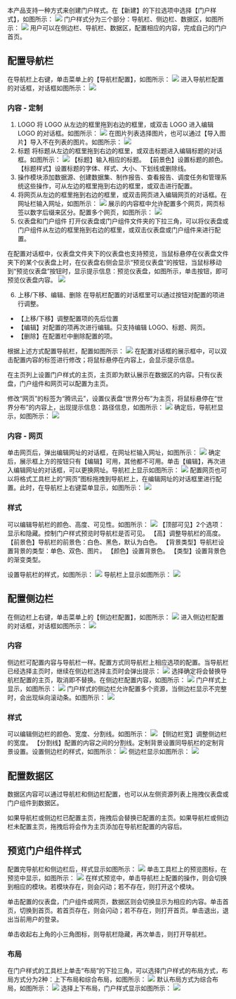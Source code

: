 本产品支持一种方式来创建门户样式。在【新建】的下拉选项中选择【门户样式】，如图所示：
![](https://main.qcloudimg.com/raw/9c3d20df9cb6a4e836c8ffcb6923a807.png)
门户样式分为三个部分：导航栏、侧边栏、数据区，如图所示：
![](https://main.qcloudimg.com/raw/f3c2aa6002ca56896c9cc7295813212d.png)
用户可以在侧边栏、导航栏、数据区，配置相应的内容，完成自己的门户首页。

## 配置导航栏
在导航栏上右键，单击菜单上的【导航栏配置】，如图所示：
![](https://main.qcloudimg.com/raw/73b3b93432366ad41735d69b7d4be8c1.png)
进入导航栏配置的对话框，对话框如图所示：
![](https://main.qcloudimg.com/raw/e4afa5b614db2f3eb90632b9ed156ac9.png)

### 内容 - 定制
1. LOGO
将 LOGO 从左边的框里拖到右边的框里，或双击 LOGO 进入编辑 LOGO 的对话框。如图所示：
![](https://main.qcloudimg.com/raw/714e05eb02feaf254e695cf47fa165bd.png)
在图片列表选择图片，也可以通过【导入图片】导入不在列表的图片。如图所示：
![](https://main.qcloudimg.com/raw/35e8b6d41850d680104a40e7fc230ac4.png)
2. 标题
将标题从左边的框里拖到右边的框里，或双击标题进入编辑标题的对话框。如图所示：
![](https://main.qcloudimg.com/raw/9c06118db5415bc7f5ada2e1b7c76c4b.png)
【标题】输入相应的标题。
【前景色】设置标题的颜色。
【标题样式】设置标题的字体、样式、大小、下划线或删除线。
3. 操作模块添加数据源、创建数据集、制作报告、查看报告、调度任务和管理系统这些操作，可从左边的框里拖到右边的框里，或双击进行配置。
4. 将网页从左边的框里拖到右边的框里，或双击网页进入编辑网页的对话框。在网址栏输入网址，如图所示：
![](https://main.qcloudimg.com/raw/cdcd62ee2eba3beb940ee9fe69f7729b.jpg)
展示的内容框中允许配置多个网页，网页标签以数字后缀来区分。配置多个网页，如图所示：
![](https://main.qcloudimg.com/raw/91acd05894550bbd4f963e8fbc4449df.png)
5. 仪表盘和门户组件
打开仪表盘或门户组件文件夹的下拉三角，可以将仪表盘或门户组件从左边的框里拖到右边的框里，或双击仪表盘或门户组件来进行配置。

 在配置对话框中，仪表盘文件夹下的仪表盘也支持预览，当鼠标悬停在仪表盘文件夹下的某个仪表盘上时，在仪表盘右侧会显示“预览仪表盘”的按钮，当鼠标移动到“预览仪表盘”按钮时，显示提示信息：预览仪表盘，如图所示，单击按钮，即可预览仪表盘内容。
![](https://main.qcloudimg.com/raw/5902c69767d90ff3740ec3109a6c20f8.png)

6. 上移/下移、编辑、删除
在导航栏配置的对话框里可以通过按钮对配置的项进行调整。
 - 【上移/下移】调整配置项的先后位置
 - 【编辑】对配置的项再次进行编辑。只支持编辑 LOGO、标题、网页。
 - 【删除】在配置栏中删除配置的项。

 根据上述方式配置导航栏，配置如图所示：
![](https://main.qcloudimg.com/raw/a1a35cb9bc08514a05dac68d43b5f2a9.png)
在配置对话框的展示框中，可以双击配置内容的标签进行修改；将鼠标悬停在内容上，会显示提示信息。

 在主页列上设置门户样式的主页，主页即为默认展示在数据区的内容。只有仪表盘，门户组件和网页可以配置为主页。

 修改“网页”的标签为“腾讯云”，设置仪表盘“世界分布”为主页，将鼠标悬停在“世界分布”的内容上，出现提示信息：路径信息，如图所示：
![](https://main.qcloudimg.com/raw/97a68f52473a79d0af1b7cc8755410fd.png)
确定后，导航栏显示，如图所示：
![](https://main.qcloudimg.com/raw/00ec4fe2035f14d549930099539a1c55.jpg)

### 内容 - 网页
单击网页后，弹出编辑网址的对话框，在网址栏输入网址，如图所示：
![](https://main.qcloudimg.com/raw/567b71d7d7e3e7cc4b855d685acb19e7.png)
确定后，展示框上方的按钮只有【编辑】可用，其他都不可用。单击【编辑】，再次进入编辑网址的对话框，可以更换网址。导航栏上显示如图所示：
![](https://main.qcloudimg.com/raw/966c60b52beb5c87773d1cf73d7b6312.png)
配置网页也可以将格式工具栏上的“网页”图标拖拽到导航栏上，在编辑网址的对话框里进行配置。此时，在导航栏上右键菜单显示，如图所示：
![](https://main.qcloudimg.com/raw/be4124530781b61495d851755eb31e0e.png)

### 样式
可以编辑导航栏的颜色、高度、可见性。如图所示：
![](https://main.qcloudimg.com/raw/0d585e4f0c4e13ac99bf5b2959c4ef63.png)
【顶部可见】2个选项：显示和隐藏。控制门户样式预览时导航栏是否可见。
【高】调整导航栏的高度。
【前景色】导航栏的前景色：白色、黑色，默认为白色。
【背景类型】导航栏设置背景的类型：单色、双色、图片。
【颜色】设置背景色。
【类型】设置背景色的渐变类型。

设置导航栏的样式，如图所示：
![](https://main.qcloudimg.com/raw/f292d29fe2ea496de5c435d83a8c9ddd.png)
导航栏上显示如图所示：
![](https://main.qcloudimg.com/raw/01620a1ec9ac8b7e7798f38603f25239.png)

## 配置侧边栏
在侧边栏上右键，单击菜单上的【侧边栏配置】，如图所示：
![](https://main.qcloudimg.com/raw/035d93bc08e21cb103a0f5bc4628345b.png)
进入侧边栏配置的对话框，对话框如图所示：
![](https://main.qcloudimg.com/raw/0b406258b6e69f6e8c017346f369b9b5.png)

### 内容
侧边栏可配置内容与导航栏一样。配置方式同导航栏上相应选项的配置。当导航栏已经选择主页时，继续在侧边栏选择主页时会弹出提示：
![](https://main.qcloudimg.com/raw/ac4820c6f37292e29122d77bf7e6d505.png)
选择确定将会替换导航栏配置的主页，取消即不替换。在侧边栏配置内容，如图所示：
![](https://main.qcloudimg.com/raw/543a14baaa8f845c215af3a660a5a2f8.png)
门户样式上显示，如图所示：
![](https://main.qcloudimg.com/raw/586fe1eff07ffe8450116d9bf4182a77.jpg)
门户样式的侧边栏允许配置多个资源，当侧边栏显示不完整时，会出现纵向滚动条。如图所示：
![](https://main.qcloudimg.com/raw/acadf926dcfe99bbd7d920973e61b6be.png)

### 样式
可以编辑侧边栏的颜色、宽度、分割线。如图所示：
![](https://main.qcloudimg.com/raw/14e4ec8ffb74de4dfa32a1fef30bd0dd.png)
【侧边栏宽】调整侧边栏的宽度。
【分割线】配置的内容之间的分割线。定制背景设置同导航栏的定制背景设置。设置侧边栏的样式，如图所示：
![](https://main.qcloudimg.com/raw/352809e4cf1ebd64b1f1f7cf5e45291a.png)
侧边栏显示如图所示：
![](https://main.qcloudimg.com/raw/ee7f61350a13e0c641b52f6c6efb24ae.jpg)

## 配置数据区
数据区内容可以通过导航栏和侧边栏配置，也可以从左侧资源列表上拖拽仪表盘或门户组件到数据区。

如果导航栏或侧边栏已配置主页，拖拽后会替换已配置的主页。如果导航栏或侧边栏未配置主页，拖拽后将会作为主页添加在导航栏配置的内容后。

## 预览门户组件样式
配置完导航栏和侧边栏后，样式显示如图所示：
![](https://main.qcloudimg.com/raw/f4be238ece88051ba9c997102ca24a16.png)
单击工具栏上的预览图标，在预览中显示，如图所示：
![](https://main.qcloudimg.com/raw/d0bb3de0c44f9221382405160d0fd8ac.jpg)
在样式预览中，单击导航栏上配置的操作，则会切换到相应的模块。若模块存在，则会闪动；若不存在，则打开这个模块。

单击配置的仪表盘，门户组件或网页，数据区则会切换显示为相应的内容。单击首页，切换到首页。若首页存在，则会闪动；若不存在，则打开首页。单击退出，退出当前用户的登录。

单击收起右上角的小三角图标，则导航栏隐藏，再次单击，则打开导航栏。

### 布局
在门户样式的工具栏上单击“布局”的下拉三角，可以选择门户样式的布局方式，布局方式分为2种：上下布局和综合布局，如图所示：
![](https://main.qcloudimg.com/raw/90251c17fbd5562c339614cb03dc2193.png)
默认布局方式为综合布局，如图所示：
![](https://main.qcloudimg.com/raw/fd5e5974e33af7d1bb826cadc6de02a5.jpg)
选择上下布局，门户样式显示如图所示：
![](https://main.qcloudimg.com/raw/5b4c2d93ce40df07045a13094f9f0b90.jpg)
